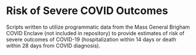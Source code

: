 # Risk of Severe COVID Outcomes
Scripts written to utilize programmatic data from the Mass General Brigham COVID Enclave (not included in repository) to provide estimates of risk of severe outcomes of COVID-19 (hospitalization within 14 days or death within 28 days from COVID diagnosis).
